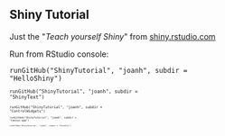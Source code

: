 ## Shiny Tutorial
Just the "*Teach yourself Shiny*" from [shiny.rstudio.com](http://shiny.rstudio.com/tutorial/)

Run from RStudio console:

<code>runGitHub("ShinyTutorial", "joanh", subdir = "HelloShiny")<code>  
<code>runGitHub("ShinyTutorial", "joanh", subdir = "ShinyText")<code>  
<code>runGitHub("ShinyTutorial", "joanh", subdir = "ControlWidgets")<code>  
<code>runGitHub("ShinyTutorial", "joanh", subdir = "Census-app")<code>  
<code>runGitHub("ShinyTutorial", "joanh", subdir = "StockVis")<code>  
